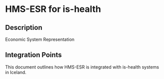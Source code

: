 # HMS-ESR for is-health

## Description

Economic System Representation

## Integration Points

This document outlines how HMS-ESR is integrated with is-health systems in Iceland.
